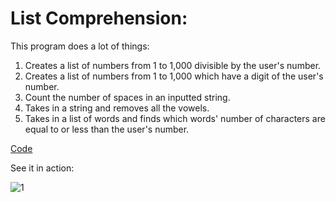 # List Comprehension:
This program does a lot of things:
1. Creates a list of numbers from 1 to 1,000 divisible by the user's number.
2. Creates a list of numbers from 1 to 1,000 which have a digit of the user's number.
3. Count the number of spaces in an inputted string.
4. Takes in a string and removes all the vowels.
5. Takes in a list of words and finds which words' number of characters are equal to or less than the user's number.

[Code]()

See it in action:

![1]()
